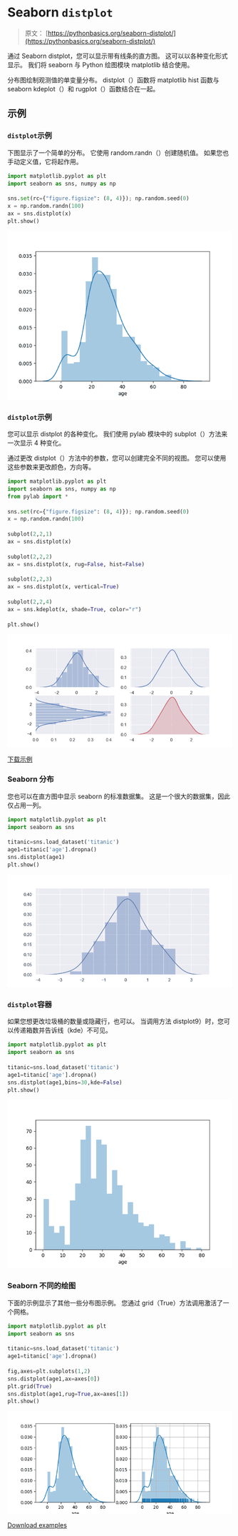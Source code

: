 # Seaborn `distplot`

> 原文： [https://pythonbasics.org/seaborn-distplot/](https://pythonbasics.org/seaborn-distplot/)

通过 Seaborn distplot，您可以显示带有线条的直方图。 这可以以各种变化形式显示。 我们将 seaborn 与 Python 绘图模块 matplotlib 结合使用。

分布图绘制观测值的单变量分布。 distplot（）函数将 matplotlib hist 函数与 seaborn kdeplot（）和 rugplot（）函数结合在一起。



## 示例

### `distplot`示例

下图显示了一个简单的分布。 它使用 random.randn（）创建随机值。
如果您也手动定义值，它将起作用。

```py
import matplotlib.pyplot as plt
import seaborn as sns, numpy as np

sns.set(rc={"figure.figsize": (8, 4)}); np.random.seed(0)
x = np.random.randn(100)
ax = sns.distplot(x)
plt.show()

```

![seaborn distplot](img/a7ac1d44dbcb12e214dcd437f4f170f3.jpg)

### `distplot`示例

您可以显示 distplot 的各种变化。 我们使用 pylab 模块中的 subplot（）方法来一次显示 4 种变化。

通过更改 distplot（）方法中的参数，您可以创建完全不同的视图。 您可以使用这些参数来更改颜色，方向等。

```py
import matplotlib.pyplot as plt
import seaborn as sns, numpy as np
from pylab import *

sns.set(rc={"figure.figsize": (8, 4)}); np.random.seed(0)
x = np.random.randn(100)

subplot(2,2,1)
ax = sns.distplot(x)

subplot(2,2,2)
ax = sns.distplot(x, rug=False, hist=False)

subplot(2,2,3)
ax = sns.distplot(x, vertical=True)

subplot(2,2,4)
ax = sns.kdeplot(x, shade=True, color="r")

plt.show()

```

![seaborn distplot examples](img/579fbc8c8b4281a080cc8fabc03918e0.jpg)

[下载示例](https://gum.co/mpdp)

### Seaborn 分布

您也可以在直方图中显示 seaborn 的标准数据集。
这是一个很大的数据集，因此仅占用一列。

```py
import matplotlib.pyplot as plt
import seaborn as sns

titanic=sns.load_dataset('titanic')    
age1=titanic['age'].dropna()
sns.distplot(age1)         
plt.show()

```

![seaborn distplot example](img/517deda3749905c02bf0cde152465323.jpg)

### `distplot`容器

如果您想更改垃圾桶的数量或隐藏行，也可以。
当调用方法 distplot9）时，您可以传递箱数并告诉线（kde）不可见。

```py
import matplotlib.pyplot as plt
import seaborn as sns

titanic=sns.load_dataset('titanic')    
age1=titanic['age'].dropna()
sns.distplot(age1,bins=30,kde=False)
plt.show()

```

![seaborn distplot bins](img/cdf522a40765adb08e20bb6318215982.jpg)

### Seaborn 不同的绘图

下面的示例显示了其他一些分布图示例。 您通过 grid（True）方法调用激活了一个网格。

```py
import matplotlib.pyplot as plt
import seaborn as sns

titanic=sns.load_dataset('titanic')    
age1=titanic['age'].dropna()

fig,axes=plt.subplots(1,2)
sns.distplot(age1,ax=axes[0])
plt.grid(True)
sns.distplot(age1,rug=True,ax=axes[1])
plt.show()

```

![seaborn distplot grid](img/7ffa9164aadd674786993cfe95532e31.jpg)

[Download examples](https://gum.co/mpdp)